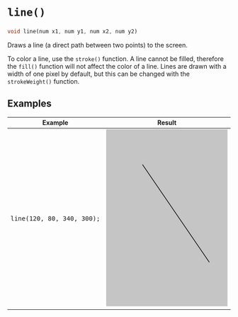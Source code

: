 # `line()`

```dart
void line(num x1, num y1, num x2, num y2)
```

Draws a line (a direct path between two points) to the screen. 

To color a line, use the `stroke()` function. A line cannot be filled, therefore the `fill()` function will not affect the color of a line. Lines are drawn with a width of one pixel by default, but this can be changed with the `strokeWeight()` function.

## Examples

| Example | Result |
| ------- | ------ |
| <pre lang="dart">line(120, 80, 340, 300);</pre> | <img src="/_images/line_1.png" width="400" height="400" /> |